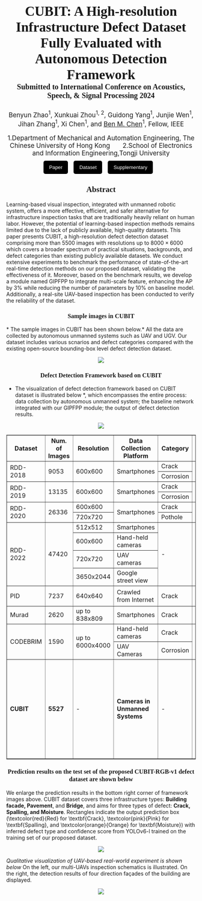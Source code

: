 <h1 style="text-align: center; font-size: 36px; font-family: 'Sama Devanagari';"> CUBIT: A High-resolution Infrastructure Defect Dataset Fully Evaluated with Autonomous Detection Framework
    <div style="text-align: center; font-size: 20px; font-family: 'Sama Devanagari';">    Submitted to International Conference on Acoustics, Speech, & Signal Processing 2024
</div>
</h1>

<div style=" text-align: center; font-size: 17px;">
Benyun Zhao<sup>1</sup>, Xunkuai Zhou<sup>1, 2</sup>, Guidong Yang<sup>1</sup>, Junjie Wen<sup>1</sup>, Jihan Zhang<sup>1</sup>,  Xi Chen<sup>1</sup>, and <a href="http://www.mae.cuhk.edu.hk/~bmchen/">Ben M. Chen</a><sup>1</sup>, Fellow, IEEE
</div>
<br>
<div  style="text-align: center; font-size: 17px;" >
1.Department of Mechanical and Automation Engineering, The Chinese University of Hong Kong &nbsp; &nbsp; &nbsp; 2.School of Electronics and Information Engineering,Tongji University

</div>
<div style="display: flex; flex-direction: row; margin: 10px auto; justify-content: center"> 

<button style="background-color: #000000; color: white;margin-right: 15px; padding: 10px 15px;border: none; border-radius: 5px;">
<a href="https://www.overleaf.com/" style="color: white; text-decoration: none;">Paper</a>
</button>

<button style="background-color: #000000; color: white;margin-right: 15px; padding: 10px 15px; border: none; border-radius: 5px;">
<a href="https://github.com/ZHAOBenyun/CUBIT" style="color: white; text-decoration: none;">Dataset</a>
</button>

<button style="background-color: #000000; color: white;margin-right: 15px; padding: 10px 15px; border: none; border-radius: 5px;">
<a href="#" style="color: white; text-decoration: none;">Supplementary</a>
</button>
</div>


<div style="text-align: center; font-family: 'American Typewriter'; font-weight: 400; "> 
<h2>Abstract</h2>
</div>


Learning-based visual inspection, integrated with unmanned robotic system, offers a more effective, efficient, and safer alternative for infrastructure inspection tasks that are traditionally heavily reliant on human labor. However, the potential of learning-based inspection methods remains limited due to the lack of publicly available, high-quality datasets. This paper presents CUBIT, a high-resolution defect detection dataset comprising more than $5500$ images with resolutions up to $8000\times6000$ which covers a broader spectrum of practical situations, backgrounds, and defect categories than existing publicly available datasets. We conduct extensive experiments to benchmark the performance of state-of-the-art real-time detection methods on our proposed dataset, validating the effectiveness of it. Moreover, based on the benchmark results, we develop a module named GIPFPP to integrate multi-scale feature, enhancing the AP by 3\% while reducing the number of parameters by 10\% on baseline model. Additionally, a real-site UAV-based inspection has been conducted to verify the reliability of the dataset.

<div style="text-align: center; font-family: 'American Typewriter'; font-weight: 400; "> 
<h3>Sample images in CUBIT</h3>
</div>
* The sample images in CUBIT has been shown below.* All the data are collected by autonomous unmanned systems such as UAV and UGV. Our dataset includes various scnarios and defect categories compared with the existing open-source bounding-box level defect detection dataset. 
<p align="center">
  <img src="./sample.png"> 
</p>

<div style="text-align: center; font-family: 'American Typewriter'; font-weight: 400; "> 
<h3>Defect Detection Framework based on CUBIT</h3>
</div>

* The visualization of defect detection framework based on CUBIT dataset is illustrated below *, which encompasses the entire process: data collection by autonomous unmanned system; the baseline network integrated with our GIPFPP module; the output of defect detection results. 
<p align="center">
  <img src="./frame.png"> 
</p>

<table border="1" style="border-collapse: collapse; width: 100%;">
    <thead>
        <tr>
            <th>Dataset</th>
            <th>Num. of Images</th>
            <th>Resolution</th>
            <th>Data Collection Platform</th>
            <th>Category</th>
            <th>Scenario</th>
            <th>Material</th>
            <th>Experiments</th>
        </tr>
    </thead>
    <tbody>
        <tr>
            <td rowspan="2">RDD-2018</td>
            <td rowspan="2">9053</td>
            <td rowspan="2">600x600</td>
            <td rowspan="2">Smartphones</td>
            <td>Crack</td>
            <td rowspan="2">Pavement</td>
            <td rowspan="2">Asphalt</td>
            <td rowspan="2">- SSD</td>
        </tr>
        <tr>
            <td>Corrosion</td>
        </tr>
        <tr>
            <td rowspan="2">RDD-2019</td>
            <td rowspan="2">13135</td>
            <td rowspan="2">600x600</td>
            <td rowspan="2">Smartphones</td>
            <td>Crack</td>
            <td rowspan="2">Pavement</td>
            <td rowspan="2">Asphalt</td>
            <td rowspan="2">- SSD</td>
        </tr>
        <tr>
            <td>Corrosion</td>
        </tr>
        <tr>
            <td rowspan="2">RDD-2020</td>
            <td rowspan="2">26336</td>
            <td>600x600</td>
            <td rowspan="2">Smartphones</td>
            <td>Crack</td>
            <td rowspan="2">Pavement</td>
            <td rowspan="2">Asphalt</td>
            <td rowspan="2">- SSD</td>
        </tr>
        <tr>
            <td>720x720</td>
            <td>Pothole</td>
        </tr>
        <tr>
            <td rowspan="4">RDD-2022</td>
            <td rowspan="4">47420</td>
            <td>512x512</td>
            <td>Smartphones</td>
            <td rowspan="4">-</td>
            <td rowspan="4">Pavement</td>
            <td rowspan="4">Asphalt</td>
            <td rowspan="4">-</td>
        </tr>
        <tr>
            <td>600x600</td>
            <td>Hand-held cameras</td>
            <td>Crack</td>
        </tr>
        <tr>
            <td>720x720</td>
            <td>UAV cameras</td>
            <td>Pothole</td>
        </tr>
        <tr>
            <td>3650x2044</td>
            <td>Google street view</td>
        </tr>
        <tr>
            <td rowspan="2">PID</td>
            <td rowspan="2">7237</td>
            <td rowspan="2">640x640</td>
            <td rowspan="2">Crawled from Internet</td>
            <td rowspan="2">Crack</td>
            <td rowspan="2">Pavement</td>
            <td rowspan="2">Asphalt</td>
            <td>a. YOLOv2</td>
        </tr>
        <tr>
            <td>b. Fast R-CNN</td>
        </tr>
        <tr>
            <td>Murad</td>
            <td>2620</td>
            <td>up to 838x809</td>
            <td>Smartphones</td>
            <td>Crack</td>
            <td>Pavement</td>
            <td>Asphalt</td>
            <td>- Faster R-CNN</td>
        </tr>
        <tr>
            <td rowspan="2">CODEBRIM</td>
            <td rowspan="2">1590</td>
            <td rowspan="2">up to 6000x4000</td>
            <td>Hand-held cameras</td>
            <td>Crack</td>
            <td rowspan="2">Bridge</td>
            <td rowspan="2">Concrete</td>
            <td>a. MetaQNN</td>
        </tr>
        <tr>
            <td>UAV Cameras</td>
            <td>Corrosion</td>
            <td>b. ENAS</td>
        </tr>
        <tr>
            <td rowspan="9"><strong>CUBIT</strong></td>
            <td rowspan="9"><strong>5527</strong></td>
            <td rowspan="9">-</td>
            <td rowspan="9"><strong>Cameras in Unmanned Systems</strong></td>
            <td rowspan="9">-</td>
            <td rowspan="9">-</td>
            <td rowspan="9">-</td>
            <td><strong>a. Faster R-CNN</strong></td>
        </tr>
        <tr>
            <td><strong>b. PP-YOLO</strong></td>
        </tr>
        <tr>
            <td><strong>c. PP-YOLOv2</strong></td>
        </tr>
        <tr>
            <td><strong>d. YOLOX</strong></td>
        </tr>
        <tr>
            <td><strong>e. YOLOv5</strong></td>
        </tr>
        <tr>
            <td><strong>f. YOLOv7</strong></td>
        </tr>
        <tr>
            <td><strong>g. YOLOv6</strong></td>
        </tr>
        <tr>
            <td><strong><em>h. YOLOv6+GIPFPP(ours)</em></strong></td>
        </tr>
        <tr>
            <td><strong><em>i. Real-site experiment</em></strong></td>
        </tr>
    </tbody>
</table>


<div style="text-align: center; font-family: 'American Typewriter'; font-weight: 400; "> 
<h3>Prediction results on the test set of the proposed CUBIT-RGB-v1 defect dataset are shown below
</h3>
</div>

We enlarge the prediction results in the bottom right corner of framework images above. CUBIT dataset covers three infrastructure types: **Building facade, Pavement**, and **Bridge**, and aims for three types of defect: **Crack, Spalling, and Moisture**. Rectangles indicate the output prediction box (\textcolor{red}{Red} for \textbf{Crack}, \textcolor{pink}{Pink} for \textbf{Spalling}, and \textcolor{orange}{Orange} for \textbf{Moisture}) with inferred defect type and confidence score from YOLOv6-l trained on the training set of our proposed dataset.
<p align="center">
  <img src="./index_show.png">
</p>

*Qualitative visualization of UAV-based real-world experiment is shown below* On the left, our multi-UAVs inspection schematics is illustrated. On the right, the detection results of four direction façades of the building are displayed.
<p align="center">
  <img src="./goodman_zigzag.png">
</p>


